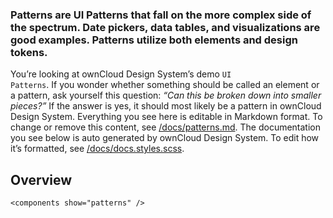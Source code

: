 ### Patterns are UI Patterns that fall on the more complex side of the spectrum. Date pickers, data tables, and visualizations are good examples. Patterns utilize both elements and design tokens.

You’re looking at ownCloud Design System’s demo <code>UI Patterns</code>. If you wonder whether something should be called an element or a pattern, ask yourself this question: _“Can this be broken down into smaller pieces?”_ If the answer is yes, it should most likely be a pattern in ownCloud Design System. Everything you see here is editable in Markdown format. To change or remove this content, see [/docs/patterns.md](https://github.com/owncloud/owncloud-design-system/blob/master/docs/patterns.md). The documentation you see below is auto generated by ownCloud Design System. To edit how it’s formatted, see [/docs/docs.styles.scss](https://github.com/owncloud/owncloud-design-system/blob/master/docs/docs.styles.scss).

## Overview

```
<components show="patterns" />
```
